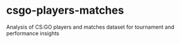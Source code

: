 # csgo-players-matches
Analysis of CS:GO players and matches dataset for tournament and performance insights
